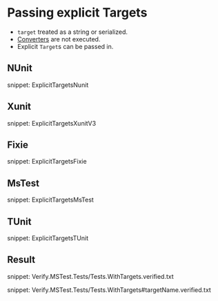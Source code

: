 # Passing explicit Targets

 * `target` treated as a string or serialized.
 * [Converters](/docs/converter.md) are not executed.
 * Explicit `Target`s can be passed in.


## NUnit

snippet: ExplicitTargetsNunit


## Xunit

snippet: ExplicitTargetsXunitV3


## Fixie

snippet: ExplicitTargetsFixie


## MsTest

snippet: ExplicitTargetsMsTest


## TUnit

snippet: ExplicitTargetsTUnit


## Result

snippet: Verify.MSTest.Tests/Tests.WithTargets.verified.txt

snippet: Verify.MSTest.Tests/Tests.WithTargets#targetName.verified.txt